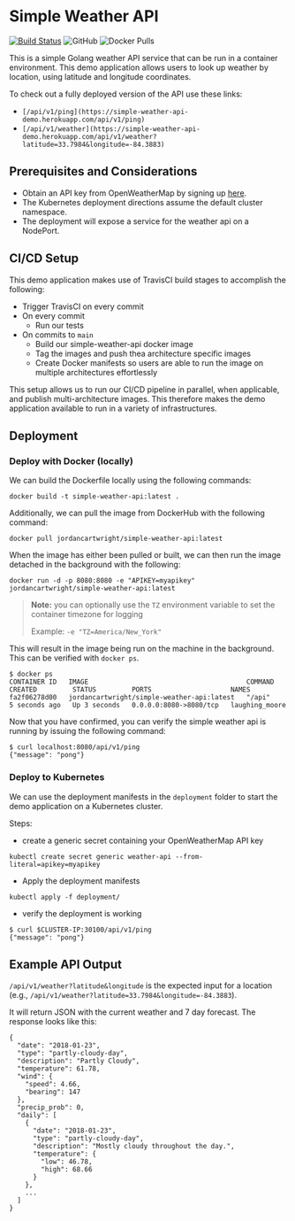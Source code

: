# Simple Weather API
[![Build Status](https://travis-ci.com/Jordan-Cartwright/simple-weather-api.svg?branch=main)](https://travis-ci.com/Jordan-Cartwright/simple-weather-api) ![GitHub](https://img.shields.io/github/license/Jordan-Cartwright/simple-weather-api?color=blue) ![Docker Pulls](https://img.shields.io/docker/pulls/jordancartwright/simple-weather-api)

This is a simple Golang weather API service that can be run in a container environment. This demo application allows users to look up weather by location, using latitude and longitude coordinates.

To check out a fully deployed version of the API use these links:
  - `[/api/v1/ping](https://simple-weather-api-demo.herokuapp.com/api/v1/ping)`
  - `[/api/v1/weather](https://simple-weather-api-demo.herokuapp.com/api/v1/weather?latitude=33.7984&longitude=-84.3883)`

## Prerequisites and Considerations
- Obtain an API key from OpenWeatherMap by signing up [here](https://openweathermap.org/appid).
- The Kubernetes deployment directions assume the default cluster namespace.
- The deployment will expose a service for the weather api on a NodePort.

## CI/CD Setup
This demo application makes use of TravisCI build stages to accomplish the following:
- Trigger TravisCI on every commit
- On every commit
  - Run our tests
- On commits to `main`
  - Build our simple-weather-api docker image
  - Tag the images and push thea architecture specific images
  - Create Docker manifests so users are able to run the image on multiple architectures effortlessly

This setup allows us to run our CI/CD pipeline in parallel, when applicable, and publish multi-architecture images. This therefore makes the demo application available to run in a variety of infrastructures.

## Deployment
### Deploy with Docker (locally)
We can build the Dockerfile locally using the following commands:
```
docker build -t simple-weather-api:latest .
```

Additionally, we can pull the image from DockerHub with the following command:
```
docker pull jordancartwright/simple-weather-api:latest
```

When the image has either been pulled or built, we can then run the image detached in the background
with the following:
```
docker run -d -p 8080:8080 -e "APIKEY=myapikey" jordancartwright/simple-weather-api:latest
```

> **Note:** you can optionally use the `TZ` environment variable to set the container timezone for logging
>
> Example: `-e "TZ=America/New_York"`

This will result in the image being run on the machine in the background. This can be verified with `docker ps`.
```
$ docker ps
CONTAINER ID   IMAGE                                        COMMAND   CREATED         STATUS         PORTS                    NAMES
fa2f06278d00   jordancartwright/simple-weather-api:latest   "/api"    5 seconds ago   Up 3 seconds   0.0.0.0:8080->8080/tcp   laughing_moore
```

Now that you have confirmed, you can verify the simple weather api is running by issuing the following command:
```
$ curl localhost:8080/api/v1/ping
{"message": "pong"}
```

### Deploy to Kubernetes
We can use the deployment manifests in the `deployment` folder to start the demo application on a Kubernetes cluster.

Steps:
- create a generic secret containing your OpenWeatherMap API key
```
kubectl create secret generic weather-api --from-literal=apikey=myapikey
```
- Apply the deployment manifests
```
kubectl apply -f deployment/
```
- verify the deployment is working
```
$ curl $CLUSTER-IP:30100/api/v1/ping
{"message": "pong"}
```

## Example API Output
`/api/v1/weather?latitude&longitude` is the expected input for a location (e.g., `/api/v1/weather?latitude=33.7984&longitude=-84.3883`).

It will return JSON with the current weather and 7 day forecast. The response looks like this:
```
{
  "date": "2018-01-23",
  "type": "partly-cloudy-day",
  "description": "Partly Cloudy",
  "temperature": 61.78,
  "wind": {
    "speed": 4.66,
    "bearing": 147
  },
  "precip_prob": 0,
  "daily": [
    {
      "date": "2018-01-23",
      "type": "partly-cloudy-day",
      "description": "Mostly cloudy throughout the day.",
      "temperature": {
        "low": 46.78,
        "high": 68.66
      }
    },
    ...
  ]
}
```
